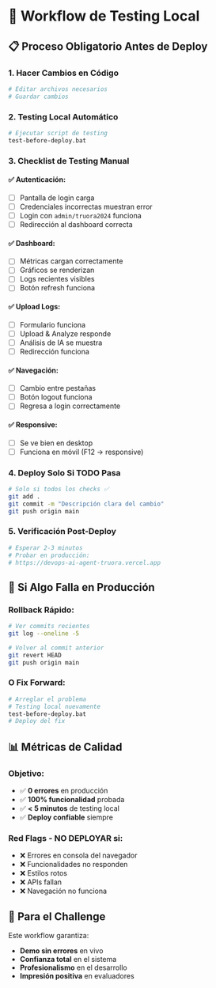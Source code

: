 # 🧪 Workflow de Testing Local

## 📋 **Proceso Obligatorio Antes de Deploy**

### **1. Hacer Cambios en Código**
```bash
# Editar archivos necesarios
# Guardar cambios
```

### **2. Testing Local Automático**
```bash
# Ejecutar script de testing
test-before-deploy.bat
```

### **3. Checklist de Testing Manual**

#### ✅ **Autenticación:**
- [ ] Pantalla de login carga
- [ ] Credenciales incorrectas muestran error
- [ ] Login con `admin/truora2024` funciona
- [ ] Redirección al dashboard correcta

#### ✅ **Dashboard:**
- [ ] Métricas cargan correctamente
- [ ] Gráficos se renderizan
- [ ] Logs recientes visibles
- [ ] Botón refresh funciona

#### ✅ **Upload Logs:**
- [ ] Formulario funciona
- [ ] Upload & Analyze responde
- [ ] Análisis de IA se muestra
- [ ] Redirección funciona

#### ✅ **Navegación:**
- [ ] Cambio entre pestañas
- [ ] Botón logout funciona
- [ ] Regresa a login correctamente

#### ✅ **Responsive:**
- [ ] Se ve bien en desktop
- [ ] Funciona en móvil (F12 → responsive)

### **4. Deploy Solo Si TODO Pasa**
```bash
# Solo si todos los checks ✅
git add .
git commit -m "Descripción clara del cambio"
git push origin main
```

### **5. Verificación Post-Deploy**
```bash
# Esperar 2-3 minutos
# Probar en producción:
# https://devops-ai-agent-truora.vercel.app
```

## 🚨 **Si Algo Falla en Producción**

### **Rollback Rápido:**
```bash
# Ver commits recientes
git log --oneline -5

# Volver al commit anterior
git revert HEAD
git push origin main
```

### **O Fix Forward:**
```bash
# Arreglar el problema
# Testing local nuevamente
test-before-deploy.bat
# Deploy del fix
```

## 📊 **Métricas de Calidad**

### **Objetivo:**
- ✅ **0 errores** en producción
- ✅ **100% funcionalidad** probada
- ✅ **< 5 minutos** de testing local
- ✅ **Deploy confiable** siempre

### **Red Flags - NO DEPLOYAR si:**
- ❌ Errores en consola del navegador
- ❌ Funcionalidades no responden
- ❌ Estilos rotos
- ❌ APIs fallan
- ❌ Navegación no funciona

## 🎯 **Para el Challenge**

Este workflow garantiza:
- **Demo sin errores** en vivo
- **Confianza total** en el sistema
- **Profesionalismo** en el desarrollo
- **Impresión positiva** en evaluadores